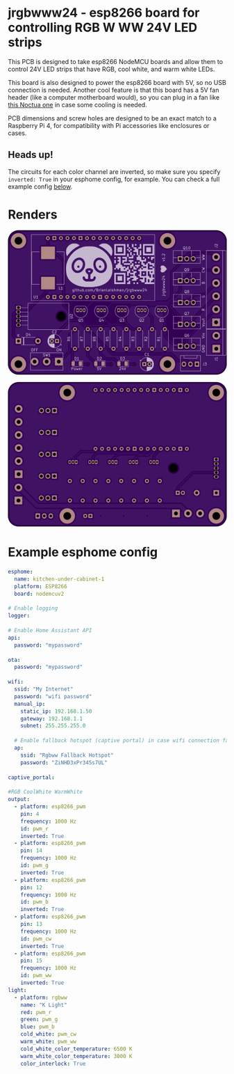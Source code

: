 # jrgbwww24 - esp8266 board for controlling RGB W WW 24V LED strips

This PCB is designed to take esp8266 NodeMCU boards and allow them to control 24V LED strips that have RGB, cool white, and warm white LEDs.

This board is also designed to power the esp8266 board with 5V, so no USB connection is needed. Another cool feature is that this board has a 5V fan header (like a computer motherboard would), so you can plug in a fan like [this Noctua one](https://amzn.to/3mTPDOA) in case some cooling is needed.

PCB dimensions and screw holes are designed to be an exact match to a Raspberry Pi 4, for compatibility with Pi accessories like enclosures or cases.

## Heads up!

The circuits for each color channel are inverted, so make sure you specify `inverted: True` in your esphome config, for example. You can check a full example config [below](#example-esphome-config).

# Renders

![Front](images/renders/front.png)

![Back](images/renders/back.png)

# Example esphome config

```yaml
esphome:
  name: kitchen-under-cabinet-1
  platform: ESP8266
  board: nodemcuv2

# Enable logging
logger:

# Enable Home Assistant API
api:
  password: "mypassword"

ota:
  password: "mypassword"

wifi:
  ssid: "My Internet"
  password: "wifi password"
  manual_ip:
    static_ip: 192.168.1.50
    gateway: 192.168.1.1
    subnet: 255.255.255.0

  # Enable fallback hotspot (captive portal) in case wifi connection fails
  ap:
    ssid: "Rgbww Fallback Hotspot"
    password: "ZiNHD3xPr345s7UL"

captive_portal:

#RGB CoolWhite WarmWhite
output:
  - platform: esp8266_pwm
    pin: 4
    frequency: 1000 Hz
    id: pwm_r
    inverted: True
  - platform: esp8266_pwm
    pin: 14
    frequency: 1000 Hz
    id: pwm_g
    inverted: True
  - platform: esp8266_pwm
    pin: 12
    frequency: 1000 Hz
    id: pwm_b
    inverted: True
  - platform: esp8266_pwm
    pin: 13
    frequency: 1000 Hz
    id: pwm_cw
    inverted: True
  - platform: esp8266_pwm
    pin: 15
    frequency: 1000 Hz
    id: pwm_ww
    inverted: True
light:
  - platform: rgbww
    name: "K Light"
    red: pwm_r
    green: pwm_g
    blue: pwm_b
    cold_white: pwm_cw
    warm_white: pwm_ww
    cold_white_color_temperature: 6500 K
    warm_white_color_temperature: 3000 K
    color_interlock: True
```